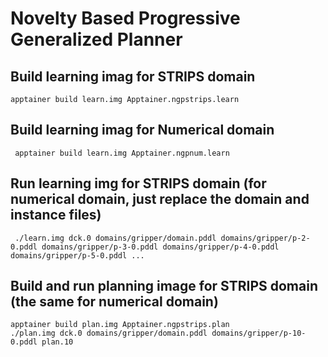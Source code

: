 # Novelty Based Progressive Generalized Planner

## Build learning imag for STRIPS domain 

    apptainer build learn.img Apptainer.ngpstrips.learn
  
## Build learning imag for Numerical domain 
     apptainer build learn.img Apptainer.ngpnum.learn

## Run learning img for STRIPS domain (for numerical domain, just replace the domain and instance files)
     
     ./learn.img dck.0 domains/gripper/domain.pddl domains/gripper/p-2-0.pddl domains/gripper/p-3-0.pddl domains/gripper/p-4-0.pddl domains/gripper/p-5-0.pddl ...


## Build and run planning image for STRIPS domain (the same for numerical domain)

    apptainer build plan.img Apptainer.ngpstrips.plan
    ./plan.img dck.0 domains/gripper/domain.pddl domains/gripper/p-10-0.pddl plan.10

